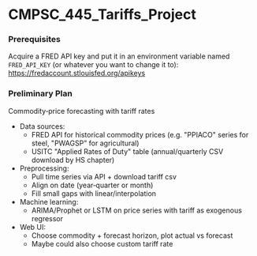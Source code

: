 # CMPSC_445_Tariffs_Project


### Prerequisites

Acquire a FRED API key and put it in an environment variable named `FRED_API_KEY` (or whatever you want to change it to): https://fredaccount.stlouisfed.org/apikeys

### Preliminary Plan

Commodity‑price forecasting with tariff rates

- Data sources:
    - FRED API for historical commodity prices (e.g. "PPIACO" series for steel, "PWAGSP" for agricultural)
    - USITC "Applied Rates of Duty" table (annual/quarterly CSV download by HS chapter)
- Preprocessing:
    - Pull time series via API + download tariff csv
    - Align on date (year‑quarter or month)
    - Fill small gaps with linear/interpolation
- Machine learning:
    - ARIMA/Prophet or LSTM on price series with tariff as exogenous regressor
- Web UI:
    - Choose commodity + forecast horizon, plot actual vs forecast
    - Maybe could also choose custom tariff rate
